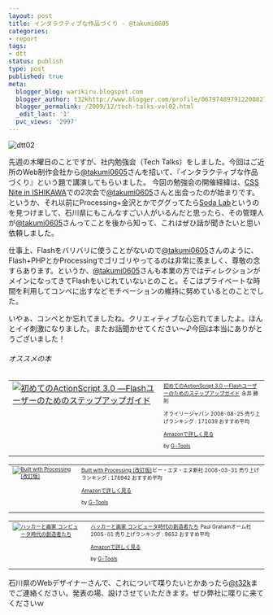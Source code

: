 ```yaml
---
layout: post
title: インタラクティブな作品づくり - @takumi0605
categories:
- report
tags:
- dtt
status: publish
type: post
published: true
meta:
  blogger_blog: warikiru.blogspot.com
  blogger_author: t32khttp://www.blogger.com/profile/06797489791220082722noreply@blogger.com
  blogger_permalink: /2009/12/tech-talks-vol02.html
  _edit_last: '1'
  pvc_views: '2997'
---
```

<img src="http://lh4.ggpht.com/_1drnogi3vdg/SyTpDiK1thI/AAAAAAAAAv8/Fm4u_BjolZs/dtt02.jpg" alt="dtt02" />

先週の木曜日のことですが、社内勉強会（Tech Talks）をしました。今回はご近所のWeb制作会社から<a href="http://twitter.com/takumi0605">@takumi0605</a>さんを招いて、『インタラクティブな作品づくり』という題で講演してもらいました。
<a name="more"></a>
今回の勉強会の開催経緯は、<a href="http://warikiru.blogspot.com/2009/10/css-nite-in-ishikawa-vol1.html">CSS Nite in ISHIKAWA</a>での2次会で<a href="http://twitter.com/takumi0605">@takumi0605</a>さんと出会ったのが始まりです。というか、それ以前にProcessing+金沢とかでググってたら<a href="http://www.soda-lab.sakura.ne.jp/">Soda Lab</a>というのを見つけまして、石川県にもこんなすごい人がいるんだと思ったら、その管理人が<a href="http://twitter.com/takumi0605">@takumi0605</a>さんってことを後から知って、これはぜひ話が聞きたいと思い依頼しました。

仕事上、Flashをバリバリに使うことがないので<a href="http://twitter.com/takumi0605">@takumi0605</a>さんのように、Flash+PHPとかProcessingでゴリゴリやってるのは非常に羨ましく、尊敬の念すらあります。というか、<a href="http://twitter.com/takumi0605">@takumi0605</a>さんも本業の方ではディレクションがメインになってきてFlashをいじれていないとのこと。そこはプライベートな時間を利用してコンペに出すなどモチベーションの維持に努めているとのことでした。

いやぁ、コンペとか忘れてましたね。クリエィティブな心忘れてましたよ。ほんとイイ刺激になりました。またお話聞かせてください〜♪今回は本当にありがとうございました！
<h6>オススメの本</h6>
<table border="0" cellpadding="5">
<tbody>
<tr>
<td valign="top"><a href="http://www.amazon.co.jp/exec/obidos/ASIN/4873113717/warikiru-22/ref=nosim/" target="_blank"><img src="http://ecx.images-amazon.com/images/I/51qWvHMNcOL._SL160_.jpg" border="0" alt="初めてのActionScript 3.0 ―Flashユーザーのためのステップアップガイド" /></a></td>
<td valign="top"><span style="font-size: x-small;"><a href="http://www.amazon.co.jp/%E5%88%9D%E3%82%81%E3%81%A6%E3%81%AEActionScript-3-0-%E2%80%95Flash%E3%83%A6%E3%83%BC%E3%82%B6%E3%83%BC%E3%81%AE%E3%81%9F%E3%82%81%E3%81%AE%E3%82%B9%E3%83%86%E3%83%83%E3%83%97%E3%82%A2%E3%83%83%E3%83%97%E3%82%AC%E3%82%A4%E3%83%89-Rich-Shupe/dp/4873113717%3FSubscriptionId%3D15SMZCTB9V8NGR2TW082%26tag%3Dwarikiru-22%26linkCode%3Dxm2%26camp%3D2025%26creative%3D165953%26creativeASIN%3D4873113717" target="_blank">初めてのActionScript 3.0 ―Flashユーザーのためのステップアップガイド</a><img src="http://www.assoc-amazon.jp/e/ir?t=warikiru-22&amp;l=ur2&amp;o=9" border="0" alt="" width="1" height="1" />
永井 勝則

オライリージャパン  2008-08-25
売り上げランキング : 171039
おすすめ平均  <img src="http://g-images.amazon.com/images/G/01/detail/stars-4-5.gif" alt="" />

<a href="http://www.amazon.co.jp/%E5%88%9D%E3%82%81%E3%81%A6%E3%81%AEActionScript-3-0-%E2%80%95Flash%E3%83%A6%E3%83%BC%E3%82%B6%E3%83%BC%E3%81%AE%E3%81%9F%E3%82%81%E3%81%AE%E3%82%B9%E3%83%86%E3%83%83%E3%83%97%E3%82%A2%E3%83%83%E3%83%97%E3%82%AC%E3%82%A4%E3%83%89-Rich-Shupe/dp/4873113717%3FSubscriptionId%3D15SMZCTB9V8NGR2TW082%26tag%3Dwarikiru-22%26linkCode%3Dxm2%26camp%3D2025%26creative%3D165953%26creativeASIN%3D4873113717" target="_blank">Amazonで詳しく見る</a>

</span><span style="font-size: x-small;">by <a href="http://www.goodpic.com/mt/aws/index.html">G-Tools</a></span></td>
</tr>
</tbody>
</table>
<table border="0" cellpadding="5">
<tbody>
<tr>
<td valign="top"><span style="font-size: x-small;"><a href="http://www.amazon.co.jp/exec/obidos/ASIN/4861005582/warikiru-22/ref=nosim/" target="_blank"><img src="http://ecx.images-amazon.com/images/I/41XEE%2BuMOzL._SL160_.jpg" border="0" alt="Built with Processing [改訂版]" /></a></span></td>
<td valign="top"><span style="font-size: x-small;"><a href="http://www.amazon.co.jp/Built-Processing-%E6%94%B9%E8%A8%82%E7%89%88-%E5%89%8D%E5%B7%9D-%E5%B3%BB%E5%BF%97/dp/4861005582%3FSubscriptionId%3D15SMZCTB9V8NGR2TW082%26tag%3Dwarikiru-22%26linkCode%3Dxm2%26camp%3D2025%26creative%3D165953%26creativeASIN%3D4861005582" target="_blank">Built with Processing [改訂版]</a><img src="http://www.assoc-amazon.jp/e/ir?t=warikiru-22&amp;l=ur2&amp;o=9" border="0" alt="" width="1" height="1" />ビー・エヌ・エヌ新社  2008-03-31
売り上げランキング : 176942
おすすめ平均  <img src="http://g-images.amazon.com/images/G/01/detail/stars-3-5.gif" alt="" />

<a href="http://www.amazon.co.jp/Built-Processing-%E6%94%B9%E8%A8%82%E7%89%88-%E5%89%8D%E5%B7%9D-%E5%B3%BB%E5%BF%97/dp/4861005582%3FSubscriptionId%3D15SMZCTB9V8NGR2TW082%26tag%3Dwarikiru-22%26linkCode%3Dxm2%26camp%3D2025%26creative%3D165953%26creativeASIN%3D4861005582" target="_blank">Amazonで詳しく見る</a>

</span><span style="font-size: x-small;">by <a href="http://www.goodpic.com/mt/aws/index.html">G-Tools</a></span></td>
</tr>
</tbody>
</table>
<table border="0" cellpadding="5">
<tbody>
<tr>
<td valign="top"><span style="font-size: x-small;"><a href="http://www.amazon.co.jp/exec/obidos/ASIN/4274065979/warikiru-22/ref=nosim/" target="_blank"><img src="http://ecx.images-amazon.com/images/I/511SV9NXW2L._SL160_.jpg" border="0" alt="ハッカーと画家 コンピュータ時代の創造者たち" /></a></span></td>
<td valign="top"><span style="font-size: x-small;"><a href="http://www.amazon.co.jp/%E3%83%8F%E3%83%83%E3%82%AB%E3%83%BC%E3%81%A8%E7%94%BB%E5%AE%B6-%E3%82%B3%E3%83%B3%E3%83%94%E3%83%A5%E3%83%BC%E3%82%BF%E6%99%82%E4%BB%A3%E3%81%AE%E5%89%B5%E9%80%A0%E8%80%85%E3%81%9F%E3%81%A1-%E3%83%9D%E3%83%BC%E3%83%AB-%E3%82%B0%E3%83%AC%E3%82%A2%E3%83%A0/dp/4274065979%3FSubscriptionId%3D15SMZCTB9V8NGR2TW082%26tag%3Dwarikiru-22%26linkCode%3Dxm2%26camp%3D2025%26creative%3D165953%26creativeASIN%3D4274065979" target="_blank">ハッカーと画家 コンピュータ時代の創造者たち</a><img src="http://www.assoc-amazon.jp/e/ir?t=warikiru-22&amp;l=ur2&amp;o=9" border="0" alt="" width="1" height="1" />
Paul Grahamオーム社  2005-01
売り上げランキング : 9652
おすすめ平均  <img src="http://g-images.amazon.com/images/G/01/detail/stars-4-5.gif" alt="" />

<a href="http://www.amazon.co.jp/%E3%83%8F%E3%83%83%E3%82%AB%E3%83%BC%E3%81%A8%E7%94%BB%E5%AE%B6-%E3%82%B3%E3%83%B3%E3%83%94%E3%83%A5%E3%83%BC%E3%82%BF%E6%99%82%E4%BB%A3%E3%81%AE%E5%89%B5%E9%80%A0%E8%80%85%E3%81%9F%E3%81%A1-%E3%83%9D%E3%83%BC%E3%83%AB-%E3%82%B0%E3%83%AC%E3%82%A2%E3%83%A0/dp/4274065979%3FSubscriptionId%3D15SMZCTB9V8NGR2TW082%26tag%3Dwarikiru-22%26linkCode%3Dxm2%26camp%3D2025%26creative%3D165953%26creativeASIN%3D4274065979" target="_blank">Amazonで詳しく見る</a>

</span><span style="font-size: x-small;">by <a href="http://www.goodpic.com/mt/aws/index.html">G-Tools</a></span></td>
</tr>
</tbody>
</table>
石川県のWebデザイナーさんで、これについて喋りたいとかあったら<a href="http://twitter.com/t32k">@t32k</a>までご連絡ください。発表の場、設けさせていただきます。ぜひ弊社に喋りに来てくださいｗ

